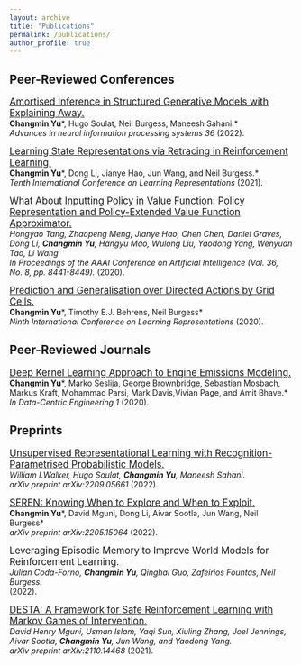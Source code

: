 ```yaml
---
layout: archive
title: "Publications"
permalink: /publications/
author_profile: true
---
```


<!-- {% if author.googlescholar %}
  You can also find my articles on <u><a href="{{author.googlescholar}}">my Google Scholar profile</a>.</u>
{% endif %}

{% include base_path %} -->

## Peer-Reviewed Conferences

[<span style="font-size:larger;">Amortised Inference in Structured Generative Models with Explaining Away.</span>](https://arxiv.org/abs/2209.05212)  
**Changmin Yu***, Hugo Soulat, Neil Burgess, Maneesh Sahani.*  
*Advances in neural information processing systems 36* (2022).


[<span style="font-size:larger;">Learning State Representations via Retracing in Reinforcement Learning.</span>](https://arxiv.org/abs/2111.12600)  
**Changmin Yu***, Dong Li, Jianye Hao, Jun Wang, and Neil Burgess.*  
*Tenth International Conference on Learning Representations* (2021).


[<span style="font-size:larger;">What About Inputting Policy in Value Function: Policy Representation and Policy-Extended Value Function Approximator.</span>](https://arxiv.org/abs/2010.09536)  
*Hongyao Tang, Zhaopeng Meng, Jianye Hao, Chen Chen, Daniel Graves, Dong Li, **Changmin Yu**, Hangyu Mao, Wulong Liu, Yaodong Yang, Wenyuan Tao, Li Wang*  
*In Proceedings of the AAAI Conference on Artificial Intelligence (Vol. 36, No. 8, pp. 8441-8449).* (2020).


[<span style="font-size:larger;">Prediction and Generalisation over Directed Actions by Grid Cells.</span>](https://arxiv.org/abs/2006.03355)  
**Changmin Yu***, Timothy E.J. Behrens, Neil Burgess*  
*Ninth International Conference on Learning Representations* (2020).


## Peer-Reviewed Journals

[<span style="font-size:larger;">Deep Kernel Learning Approach to Engine Emissions Modeling.</span>](https://doi.org/10.1017/dce.2020.4)  
**Changmin Yu***, Marko Seslija, George Brownbridge, Sebastian Mosbach, Markus Kraft, Mohammad Parsi, Mark Davis,Vivian Page, and Amit Bhave.*  
*In Data-Centric Engineering 1* (2020).

## Preprints

[<span style="font-size:larger;">Unsupervised Representational Learning with Recognition-Parametrised Probabilistic Models.</span>](https://arxiv.org/abs/2209.05661)  
*William I.Walker, Hugo Soulat, **Changmin Yu**, Maneesh Sahani.*  
*arXiv preprint arXiv:2209.05661* (2022).

[<span style="font-size:larger;">SEREN: Knowing When to Explore and When to Exploit.</span>](https://arxiv.org/abs/2205.15064)  
**Changmin Yu***, David Mguni, Dong Li, Aivar Sootla, Jun Wang, Neil Burgess*  
*arXiv preprint arXiv:2205.15064* (2022).

<span style="font-size:larger;">Leveraging Episodic Memory to Improve World Models for Reinforcement Learning.</span>  
*Julian Coda-Forno, **Changmin Yu**, Qinghai Guo, Zafeirios Fountas, Neil Burgess.*  
(2022).


[<span style="font-size:larger;">DESTA: A Framework for Safe Reinforcement Learning with Markov Games of Intervention.</span>](https://arxiv.org/abs/2110.14468#:~:text=DESTA%3A%20A%20Framework%20for%20Safe%20Reinforcement%20Learning%20with%20Markov%20Games%20of%20Intervention,-David%20Mguni%2C%20Usman&text=Reinforcement%20learning%20(RL)%20involves%20performing,and%20potentially%20catastrophic%20system%20states.)  
*David Henry Mguni, Usman Islam, Yaqi Sun, Xiuling Zhang, Joel Jennings, Aivar Sootla, **Changmin Yu**, Jun Wang, and Yaodong Yang.*  
*arXiv preprint arXiv:2110.14468* (2021).


<!-- {% for post in site.publications reversed %}
  {% include archive-single.html %}
{% endfor %}

## Peer-Reviewed Journals
{% for post in site.journal_articles reversed %}
  {% include archive-single.html %}
{% endfor %} -->
